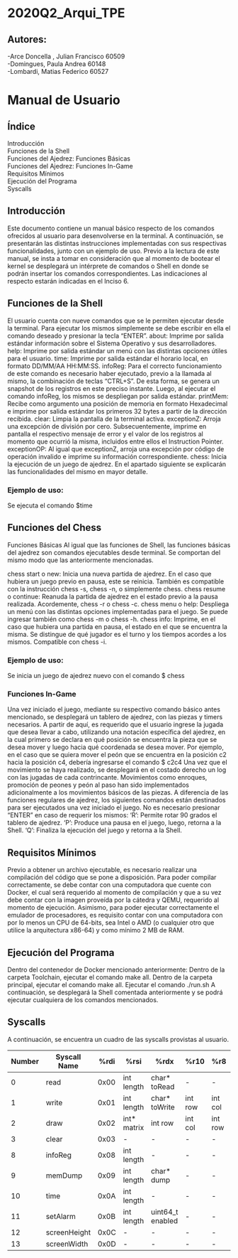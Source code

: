 # 2020Q2_Arqui_TPE

## Autores:                                                   
-Arce Doncella , Julian Francisco 60509                         
-Domingues, Paula Andrea 60148                                
-Lombardi, Matias Federico 60527                               

# Manual de Usuario


## Índice 

Introducción                                          
Funciones de la Shell                                 
Funciones del Ajedrez: Funciones Básicas              
Funciones del Ajedrez: Funciones In-Game              
Requisitos Mínimos                                    
Ejecución del Programa                                 
Syscalls                                               


## Introducción

Este documento contiene un manual básico respecto de los comandos ofrecidos al usuario para desenvolverse en la terminal. A continuación, se presentarán las distintas instrucciones implementadas con sus respectivas funcionalidades, junto con un ejemplo de uso. 
Previo a la lectura de este manual, se insta a tomar en consideración que al momento de bootear el kernel se desplegará un intérprete de comandos o Shell en donde se podrán insertar los comandos correspondientes. Las indicaciones al respecto estarán indicadas en el  Inciso 6.

## Funciones de la Shell
El usuario cuenta con nueve comandos que se le permiten ejecutar desde la terminal.  Para ejecutar los mismos simplemente se debe escribir en ella el comando deseado y presionar la tecla “ENTER”.
about: Imprime por salida estándar información sobre el Sistema Operativo y sus desarrolladores.
help: Imprime por salida estándar un menú con las distintas opciones útiles para el usuario.
time: Imprime por salida estándar el horario local, en formato DD/MM/AA HH:MM:SS.
infoReg: Para el correcto funcionamiento de este comando es necesario haber ejecutado, previo a la llamada al mismo, la combinación de teclas “CTRL+S”. De esta forma, se genera un snapshot de los registros en este preciso instante. Luego, al ejecutar el comando infoReg, los mismos se despliegan por salida estándar. 
printMem: Recibe como argumento una posición de memoria en formato Hexadecimal  e imprime por salida estándar los primeros 32 bytes a partir de la dirección recibida. 
clear: Limpia la pantalla de la terminal activa.
exceptionZ: Arroja una excepción de división por cero. Subsecuentemente, imprime en pantalla el respectivo mensaje de error y el valor de los registros al momento que ocurrió la misma, incluidos entre ellos el Instruction Pointer.  
exceptionOP: Al igual que exceptionZ, arroja una excepción por código de operación invalido e imprime su información correspondiente.
chess: Inicia la ejecución de un juego de ajedrez. En el apartado siguiente se explicarán las funcionalidades del mismo en mayor detalle.
### Ejemplo de uso:
Se ejecuta el comando
  $time

## Funciones del Chess
  Funciones Básicas
Al igual que las funciones de Shell, las funciones básicas del ajedrez son comandos ejecutables desde terminal. Se comportan del mismo modo que las anteriormente mencionadas. 

chess start o new: Inicia una nueva partida de ajedrez. En el caso que hubiera un juego previo en pausa, este se reinicia. También es compatible con la instrucción chess -s, chess -n, o simplemente chess.
chess resume o continue: Reanuda la partida de ajedrez en el estado previo a la pausa realizada. Acordemente, chess -r o chess -c.
chess menu o help: Despliega un menú con las distintas opciones implementadas para el juego. Se puede ingresar también como chess -m o chess -h.
chess info: Imprime, en el caso que hubiera una partida en pausa, el estado en el que se encuentra la misma. Se distingue de qué jugador es el turno y los tiempos acordes a los mismos. Compatible con chess -i.

### Ejemplo de uso: 
Se inicia un juego de ajedrez nuevo con el comando 
        $ chess


### Funciones In-Game
Una vez iniciado el juego, mediante su respectivo comando básico antes  mencionado, se desplegará un tablero de ajedrez, con las piezas y timers necesarios. A partir de aquí, es requerido que el usuario ingrese la jugada que desea llevar a cabo, utilizando una notación específica del ajedrez, en la cual primero se declara en qué posición se encuentra la pieza que se desea mover y luego hacia qué coordenada se desea mover. Por ejemplo, en el caso que se quiera mover el peón que se encuentra en la posición c2  hacia la posición c4, debería ingresarse el comando 
      $ c2c4
Una vez que el movimiento se haya realizado, se desplegará en el costado derecho un log con las jugadas de cada contrincante. 
    Movimientos como enroques, promoción de peones y peón al paso han sido implementados adicionalmente a los movimientos básicos de las piezas. 
A diferencia de las funciones regulares de ajedrez, los siguientes comandos están destinados para ser ejecutados una vez iniciado el juego. No es necesario presionar “ENTER” en caso de requerir los mismos:
‘R’: Permite rotar 90 grados el tablero de ajedrez. 
‘P’: Produce una pausa en el juego, luego, retorna a la Shell.
‘Q’: Finaliza la ejecución del juego y retorna a la Shell. 


## Requisitos Mínimos 
Previo a obtener un archivo ejecutable, es necesario realizar una compilación del código que se pone a disposición. Para poder compilar correctamente, se debe contar con una computadora que cuente con Docker, el cual será requerido al momento de compilación y que a su vez debe contar con la imagen proveída por la cátedra y QEMU, requerido al momento de ejecución.
Asimismo, para poder ejecutar correctamente el emulador de procesadores, es requisito contar con una computadora con por lo menos un CPU de 64-bits, sea Intel o AMD (o cualquier otro que utilice la arquitectura x86-64) y como mínimo 2 MB de RAM.  

## Ejecución del Programa
Dentro del contenedor de Docker mencionado anteriormente:
Dentro de la carpeta Toolchain, ejecutar el comando make all.
Dentro de la carpeta principal, ejecutar el comando make all.
Ejecutar el comando ./run.sh
A continuación, se desplegará la Shell comentada anteriormente y se podrá ejecutar cualquiera de los comandos mencionados.

## Syscalls 
A continuación, se encuentra un cuadro de las syscalls provistas al usuario.

| Number | Syscall Name | %rdi |     %rsi     |      %rdx      |  %r10   |  %r8    |   %r9   |
|--------|--------------|------|--------------|----------------|---------|---------|---------|
|   0    |     read     | 0x00 |  int length  |  char* toRead  |    -    |    -    |    -    |
|   1    |     write    | 0x01 |  int length  |  char* toWrite | int row | int col |int color|
|   2    |     draw     | 0x02 |  int* matrix |    int row     | int col | int row | int cols|
|   3    |     clear    | 0x03 |      -       |        -       |    -    |    -    |    -    |
|   8    |    infoReg   | 0x08 |  int length  |        -       |    -    |    -    |    -    |
|   9    |    memDump   | 0x09 |  int length  |   char* dump   |    -    |    -    |    -    |
|   10   |     time     | 0x0A |  int length  |        -       |    -    |    -    |    -    |
|   11   |    setAlarm  | 0x0B |  int length  |uint64_t enabled|    -    |    -    |    -    |
|   12   | screenHeight | 0x0C |      -       |        -       |    -    |    -    |    -    |
|   13   | screenWidth  | 0x0D |      -       |        -       |    -    |    -    |    -    |



